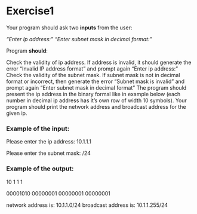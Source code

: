 # Exercise1

Your program should ask two **inputs** from the user:

*“Enter Ip address:”*
*“Enter subnet mask in decimal format:”*

Program **should**:

Check the validity of ip address. If address is invalid, it should generate the error “Invalid IP address format” and prompt again “Enter ip address:”
Check the validity of the subnet mask. If subnet mask is not in decimal format or incorrect, then generate the error “Subnet mask is invalid” and prompt again “Enter subnet mask in decimal format”
The program should present the ip address in the binary formal like in example below (each number in decimal ip address has it’s own row of width 10 symbols).
Your program should print the network address and broadcast address for the given ip.

### Example of the input:

Please enter the ip address: 10.1.1.1

Please enter the subnet mask: /24

### Example of the output:

   10         1         1          1

00001010	00000001	00000001	00000001

network address is: 10.1.1.0/24 
broadcast address is: 10.1.1.255/24 
